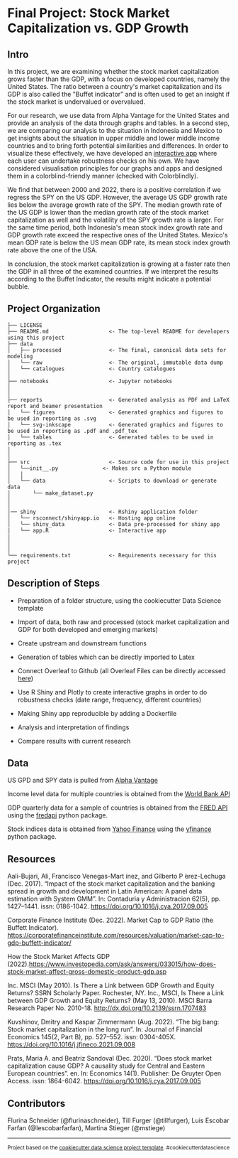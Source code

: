 Final Project: Stock Market Capitalization vs. GDP Growth
==============================

Intro
------------

In this project, we are examining whether the stock market capitalization grows faster than the GDP, with a focus on developed countries, namely the United States. The ratio between a country's market capitalization and its GDP is also called the "Buffet indicator" and is often used to get an insight if the stock market is undervalued or overvalued. 

For our research, we use data from Alpha Vantage for the United States and provide an analysis of the data through graphs and tables. In a second step, we are comparing our analysis to the situation in Indonesia and Mexico to get insights about the situation in upper middle and lower middle income countries and to bring forth potential similarities and differences. In order to visualize these effectively, we have developed an [interactive app](https://flurinaschneider.shinyapps.io/DTFF22/) where each user can undertake robustness checks on his own. We have considered visualisation principles for our graphs and apps and designed them in a colorblind-friendly manner (checked with Colorblindly).

We find that between 2000 and 2022, there is a positive correlation if we regress the SPY on the US GDP. However, the average US GDP growth rate lies below the average growth rate of the SPY. The median growth rate of the US GDP is lower than the median growth rate of the stock market capitalization as well and the volatility of the SPY growth rate is larger. For the same time period, both Indonesia's mean stock index growth rate and GDP growth rate exceed the respective ones of the United States. Mexico's mean GDP rate is below the US mean GDP rate, its mean stock index growth rate above the one of the USA. 

In conclusion, the stock market capitalization is growing at a faster rate then the GDP in all three of the examined countries. If we interpret the results according to the Buffet Indicator, the results might indicate a potential bubble.

Project Organization
------------

    ├── LICENSE
    ├── README.md                   <- The top-level README for developers using this project
    ├── data
    │   ├── processed               <- The final, canonical data sets for modeling
    │   └── raw                     <- The original, immutable data dump
    │   └── catalogues              <- Country catalogues
    │
    ├── notebooks                   <- Jupyter notebooks
    │
    │
    ├── reports                     <- Generated analysis as PDF and LaTeX report and beamer presentation
    │   └── figures                 <- Generated graphics and figures to be used in reporting as .svg
    │   └── svg-inkscape            <- Generated graphics and figures to be used in reporting as .pdf and .pdf_tex
    │   └── tables                  <- Generated tables to be used in reporting as .tex
    │
    │
    ├── src                         <- Source code for use in this project
    │   └──init__.py              <- Makes src a Python module
    │   │
    │   └── data                    <- Scripts to download or generate data
    │       └── make_dataset.py
    │ 
    │ 
    │── shiny                       <- Rshiny application folder
    │   └── rsconnect/shinyapp.io   <- Hosting app online
    │   └── shiny_data              <- Data pre-processed for shiny app
    |   └── app.R                   <- Interactive app
    │
    │
    │
    └── requirements.txt            <- Requirements necessary for this project


Description of Steps 
------------

- Preparation of  a folder structure, using the cookiecutter Data Science template

- Import of data, both raw and processed (stock market capitalization and GDP for both developed and emerging markets)

- Create upstream and downstream functions

- Generation of tables which can be directly imported to Latex 

- Connect Overleaf to Github (all Overleaf Files can be directly accessed [here](https://www.overleaf.com/7537555654mtpkfdhpvwcf))

- Use R Shiny and Plotly to create interactive graphs in order to do robustness checks (date range, frequency, different countries)

- Making Shiny app reproducible by adding a Dockerfile

- Analysis and interpretation of findings

- Compare results with current research

Data 
------------

US GPD and SPY data is pulled from [Alpha Vantage](www.alphavantage.co)

Income level data for multiple countries is obtained from the [World Bank API](https://datahelpdesk.worldbank.org/knowledgebase/articles/889392-about-the-indicators-api-documentation)

GDP quarterly data for a sample of countries is obtained from the [FRED API](https://fred.stlouisfed.org/docs/api/fred/) using the [fredapi](https://github.com/mortada/fredapi) python package.

Stock indices data is obtained from [Yahoo Finance](https://finance.yahoo.com) using the [yfinance](https://pypi.org/project/yfinance/) python package.

Resources
------------
Aali-Bujari, Ali, Francisco Venegas-Mart ́ınez, and Gilberto P ́erez-Lechuga (Dec. 2017). “Impact of the stock market capitalization and the banking spread in growth and development in Latin American: A panel data estimation with System GMM”. In: Contaduria y Administracion 62(5), pp. 1427–1441. issn: 0186-1042. https://doi.org/10.1016/j.cya.2017.09.005

Corporate Finance Institute (Dec. 2022). Market Cap to GDP Ratio (the Buffett Indicator). https://corporatefinanceinstitute.com/resources/valuation/market-cap-to-gdp-buffett-indicator/

How the Stock Market Affects GDP (2022).https://www.investopedia.com/ask/answers/033015/how-does-stock-market-affect-gross-domestic-product-gdp.asp

Inc. MSCI (May 2010). Is There a Link between GDP Growth and Equity Returns? SSRN Scholarly Paper. Rochester, NY. Inc., MSCI, Is There a Link between GDP Growth and Equity Returns? (May 13, 2010). MSCI Barra Research Paper No. 2010-18. http://dx.doi.org/10.2139/ssrn.1707483

Kuvshinov, Dmitry and Kaspar Zimmermann (Aug. 2022). “The big bang: Stock market capitalization in the long run”. In: Journal of Financial Economics 145(2, Part B), pp. 527–552. issn: 0304-405X. https://doi.org/10.1016/j.jfineco.2021.09.008 

Prats, Maria A. and Beatriz Sandoval (Dec. 2020). “Does stock market capitalization cause GDP? A causality study for Central and Eastern European countries”. en. In: Economics 14(1). Publisher: De Gruyter Open Access. issn: 1864-6042. https://doi.org/10.1016/j.cya.2017.09.005

Contributors
------------

Flurina Schneider (@flurinaschneider), Till Furger (@tillfurger), Luis Escobar Farfan (@Iescobarfarfan), Martina Stieger (@mstiege)

--------

<p><small>Project based on the <a target="_blank" href="https://drivendata.github.io/cookiecutter-data-science/">cookiecutter data science project template</a>. #cookiecutterdatascience</small></p>
